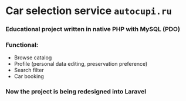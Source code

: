 # Car selection service `autocupi.ru`
### Educational project written in native PHP with MySQL (PDO)
### Functional:
- Browse catalog
- Profile (personal data editing, preservation preference)
- Search filter
- Car booking
### Now the project is being redesigned into Laravel
